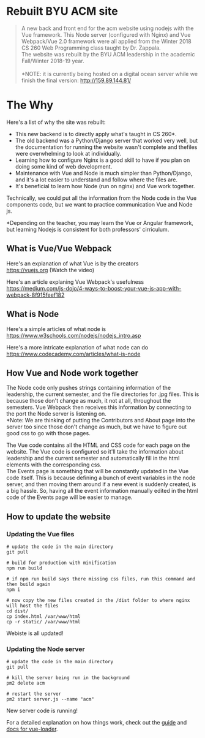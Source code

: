 # Rebuilt BYU ACM site

> A new back and front end for the acm website using nodejs with the Vue framework.
This Node server (configured with Nginx) and Vue Webpack/Vue 2.0 framework were all applied from the Winter 2018 CS 260 Web Programming class taught by Dr. Zappala.<br> 
The website was rebuilt by the BYU ACM leadership in the academic Fall/Winter 2018-19 year.<br><br> 
*NOTE: it is currently being hosted on a digital ocean server while we finish the final version: http://159.89.144.81/

# The Why

Here's a list of why the site was rebuilt:
- This new backend is to directly apply what's taught in CS 260*.
- The old backend was a Python/Django server that worked very well, but the documentation for running the website wasn't complete and thefiles were overwhelming to look at individually.
- Learning how to configure Nginx is a good skill to have if you plan on doing some kind of web development.
- Maintenance with Vue and Node is much simpler than Python/Django, and it's a lot easier to understand and follow where the files are.
- It's beneficial to learn how Node (run on nginx) and Vue work together.

Technically, we could put all the information from the Node code in the Vue components code, but we want to practice  communication Vue and Node js.

*Depending on the teacher, you may learn the Vue or Angular framework, but learning Nodejs is consistent for both professors' cirriculum.

## What is Vue/Vue Webpack

Here's an explanation of what Vue is by the creators <br>
https://vuejs.org (Watch the video)

Here's an article explaning Vue Webpack's usefulness <br>
https://medium.com/js-dojo/4-ways-to-boost-your-vue-js-app-with-webpack-8f915feef182

## What is Node

Here's a simple articles of what node is <br>
https://www.w3schools.com/nodejs/nodejs_intro.asp 

Here's a more intricate explanation of what node can do <br>
https://www.codecademy.com/articles/what-is-node


## How Vue and Node work together

The Node code only pushes strings containing information of the leadership, the current semester, and the file directories for .jpg files. This is because those don't change as much, it not at all, throughout the semesters. Vue Webpack then receives this information by connecting to the port the Node server is listening on. <br>
*Note: We are thinking of putting the Contributors and About page into the server too since those don't change as much, but we have to figure out good css to go with those pages.

The Vue code contains all the HTML and CSS code for each page on the website. The Vue code is configured so it'll take the information about leadership and the current semester and automatically fill in the html elements with the corresponding css. <br>
The Events page is something that will be constantly updated in the Vue code itself. This is because defining a bunch of event variables in the node server, and then moving them around if a new event is suddenly created, is a big hassle. So, having all the event information manually edited in the html code of the Events page will be easier to manage.

## How to update the website
### Updating the Vue files

``` 
# update the code in the main directory
git pull

# build for production with minification
npm run build

# if npm run build says there missing css files, run this command and then build again
npm i

# now copy the new files created in the /dist folder to where nginx will host the files
cd dist/
cp index.html /var/www/html
cp -r static/ /var/www/html
```
Webiste is all updated!

### Updating the Node server

```
# update the code in the main directory
git pull

# kill the server being run in the background
pm2 delete acm

# restart the server 
pm2 start server.js --name "acm"
```
New server code is running!

For a detailed explanation on how things work, check out the [guide](http://vuejs-templates.github.io/webpack/) and [docs for vue-loader](http://vuejs.github.io/vue-loader).
